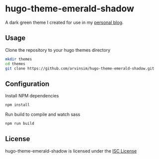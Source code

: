 # hugo-theme-emerald-shadow

A dark green theme I created for use in my [personal blog](http://arthurvincentsimon.com).

## Usage

Clone the repository to your hugo themes directory

```bash
mkdir themes
cd themes
git clone https://github.com/arvinsim/hugo-theme-emerald-shadow.git
```

## Configuration

Install NPM dependencies

```bash
npm install
```

Run build to compile and watch sass

```bash
npm run build
```

## License

hugo-theme-emerald-shadow is licensed under the [ISC License](LICENSE.md)